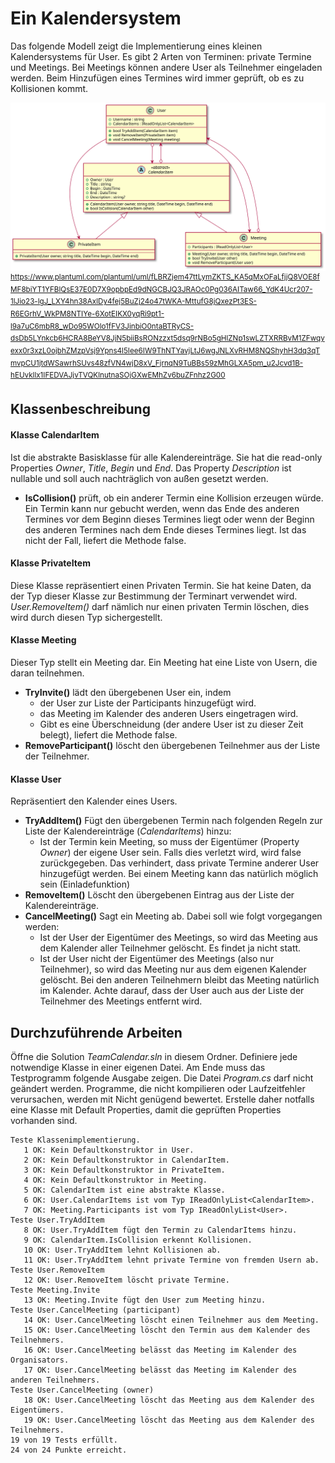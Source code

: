 # Ein Kalendersystem

Das folgende Modell zeigt die Implementierung eines kleinen Kalendersystems für User. Es
gibt 2 Arten von Terminen: private Termine und Meetings. Bei Meetings können andere User
als Teilnehmer eingeladen werden. Beim Hinzufügen eines Termines wird immer geprüft,
ob es zu Kollisionen kommt.

![](klassendiagramm.svg)
<sup>
https://www.plantuml.com/plantuml/uml/fLBRZjem47ttLymZKTS_KA5qMxOFaLfjjQ8VOE8fMF8biYT1YFBlQsE37E0D7X9opbpEd9dNGCBJQ3JRAOc0Pg036AITaw66_YdK4Ucr207-1lJio23-lgJ_LXY4hn38AxlDy4fej5BuZj24o47tWKA-MttufG8jQxezPt3ES-R6EGrhV_WkPM8NTIYe-6XotEIKX0yqRi9pt1-l9a7uC6mbR8_wDo95WOlo1fFV3JinbiO0ntaBTRyCS-dsDb5LYnkcb6HCRA8BeYV8JjN5biiBsRONzzxt5dsq9rNBo5gHlZNp1swLZTXRRBvM1ZFwqyexx0r3xzL0ojbhZMzpVsj9Ypns4l5Iee6IW9ThNTYavjLtJ6wgJNLXvRHM8NQShyhH3dq3qTmvpCU1jtdWSawrhSUvs48zfVN4wjD8xV_FjrnqN9TuBBs59zMhGLXA5pm_u2Jcvd1B-hEUvkllx1IFEDVAJjvTVQKlnutnaSOjGXwEMhZv6buZFnhz2G00
</sup>


## Klassenbeschreibung

#### Klasse CalendarItem
Ist die abstrakte Basisklasse für alle Kalendereinträge. Sie hat die read-only Properties
*Owner*, *Title*, *Begin* und *End*. Das Property *Description* ist nullable und soll auch 
nachträglich von außen gesetzt werden.

- **IsCollision()** prüft, ob ein anderer Termin eine Kollision erzeugen würde. Ein Termin
kann nur gebucht werden, wenn das Ende des anderen Termines vor dem Beginn dieses Termines
liegt oder wenn der Beginn des anderen Termines nach dem Ende dieses Termines liegt. Ist
das nicht der Fall, liefert die Methode false.

#### Klasse PrivateItem
Diese Klasse repräsentiert einen Privaten Termin. Sie hat keine Daten, da der Typ dieser
Klasse zur Bestimmung der Terminart verwendet wird. *User.RemoveItem()* darf nämlich nur einen
privaten Termin löschen, dies wird durch diesen Typ sichergestellt.

#### Klasse Meeting
Dieser Typ stellt ein Meeting dar. Ein Meeting hat eine Liste von Usern, die daran teilnehmen.
- **TryInvite()** lädt den übergebenen User ein, indem
  - der User zur Liste der Participants hinzugefügt wird.
  - das Meeting im Kalender des anderen Users eingetragen wird.
  - Gibt es eine Überschneidung (der andere User ist zu dieser Zeit belegt), liefert die
    Methode false.
- **RemoveParticipant()** löscht den übergebenen Teilnehmer aus der Liste der Teilnehmer.

#### Klasse User
Repräsentiert den Kalender eines Users. 

- **TryAddItem()** Fügt den übergebenen Termin nach folgenden Regeln zur Liste der
  Kalendereinträge (*CalendarItems*) hinzu:
  - Ist der Termin kein Meeting, so muss der Eigentümer (Property *Owner*) der eigene User sein. Falls dies
    verletzt wird, wird false zurückgegeben. Das verhindert, dass private Termine anderer User
    hinzugefügt werden. Bei einem Meeting kann das natürlich möglich sein (Einladefunktion)
- **RemoveItem()** Löscht den übergebenen Eintrag aus der Liste der Kalendereinträge.
- **CancelMeeting()** Sagt ein Meeting ab. Dabei soll wie folgt vorgegangen werden:
  - Ist der User der Eigentümer des Meetings, so wird das Meeting aus dem Kalender aller
    Teilnehmer gelöscht. Es findet ja nicht statt.
  - Ist der User nicht der Eigentümer des Meetings (also nur Teilnehmer), so wird das
    Meeting nur aus dem eigenen Kalender gelöscht. Bei den anderen Teilnehmern bleibt
    das Meeting natürlich im Kalender. Achte darauf, dass der User auch aus der Liste
    der Teilnehmer des Meetings entfernt wird.

## Durchzuführende Arbeiten

Öffne die Solution *TeamCalendar.sln* in diesem Ordner.
Definiere jede notwendige Klasse in einer eigenen Datei. Am Ende muss das Testprogramm folgende
Ausgabe zeigen. Die Datei *Program.cs* darf nicht geändert werden. Programme, die nicht kompilieren
oder Laufzeitfehler verursachen,
werden mit Nicht genügend bewertet. Erstelle daher notfalls eine Klasse mit Default Properties, damit
die geprüften Properties vorhanden sind.

```text
Teste Klassenimplementierung.
   1 OK: Kein Defaultkonstruktor in User.
   2 OK: Kein Defaultkonstruktor in CalendarItem.
   3 OK: Kein Defaultkonstruktor in PrivateItem.
   4 OK: Kein Defaultkonstruktor in Meeting.
   5 OK: CalendarItem ist eine abstrakte Klasse.
   6 OK: User.CalendarItems ist vom Typ IReadOnlyList<CalendarItem>.
   7 OK: Meeting.Participants ist vom Typ IReadOnlyList<User>.
Teste User.TryAddItem
   8 OK: User.TryAddItem fügt den Termin zu CalendarItems hinzu.
   9 OK: CalendarItem.IsCollision erkennt Kollisionen.
   10 OK: User.TryAddItem lehnt Kollisionen ab.
   11 OK: User.TryAddItem lehnt private Termine von fremden Usern ab.
Teste User.RemoveItem
   12 OK: User.RemoveItem löscht private Termine.
Teste Meeting.Invite
   13 OK: Meeting.Invite fügt den User zum Meeting hinzu.
Teste User.CancelMeeting (participant)
   14 OK: User.CancelMeeting löscht einen Teilnehmer aus dem Meeting.
   15 OK: User.CancelMeeting löscht den Termin aus dem Kalender des Teilnehmers.
   16 OK: User.CancelMeeting belässt das Meeting im Kalender des Organisators.
   17 OK: User.CancelMeeting belässt das Meeting im Kalender des anderen Teilnehmers.
Teste User.CancelMeeting (owner)
   18 OK: User.CancelMeeting löscht das Meeting aus dem Kalender des Eigentümers.
   19 OK: User.CancelMeeting löscht das Meeting aus dem Kalender des Teilnehmers.
19 von 19 Tests erfüllt.
24 von 24 Punkte erreicht.
```
